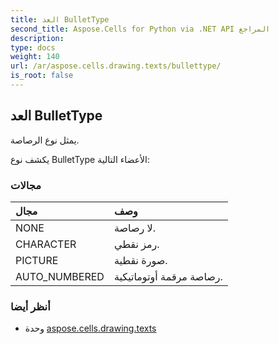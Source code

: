 ```yaml
---
title: العد BulletType
second_title: Aspose.Cells for Python via .NET API المراجع
description:
type: docs
weight: 140
url: /ar/aspose.cells.drawing.texts/bullettype/
is_root: false
---
```

##  العد BulletType
يمثل نوع الرصاصة.



يكشف نوع BulletType الأعضاء التالية:

###  مجالات
| مجال| وصف|
| :- | :- |
| NONE | لا رصاصة.|
| CHARACTER | رمز نقطي.|
| PICTURE | صورة نقطية.|
| AUTO_NUMBERED | رصاصة مرقمة أوتوماتيكية.|



###  أنظر أيضا
* وحدة [aspose.cells.drawing.texts](..)
